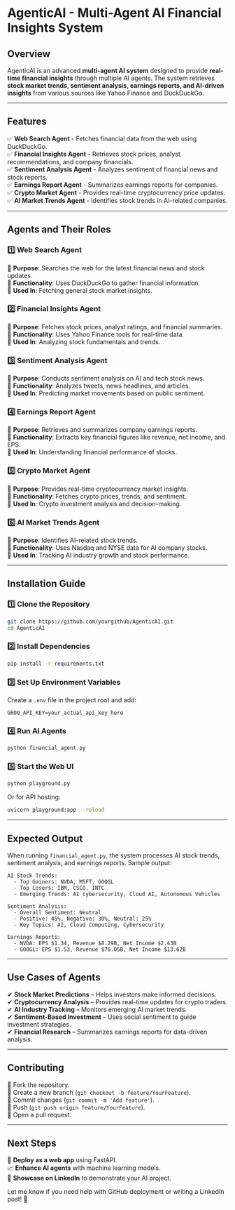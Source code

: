# AgenticAI - Multi-Agent AI Financial Insights System

## Overview
AgenticAI is an advanced **multi-agent AI system** designed to provide **real-time financial insights** through multiple AI agents. The system retrieves **stock market trends, sentiment analysis, earnings reports, and AI-driven insights** from various sources like Yahoo Finance and DuckDuckGo.

---
## Features
✅ **Web Search Agent** - Fetches financial data from the web using DuckDuckGo.  
✅ **Financial Insights Agent** - Retrieves stock prices, analyst recommendations, and company financials.  
✅ **Sentiment Analysis Agent** - Analyzes sentiment of financial news and stock reports.  
✅ **Earnings Report Agent** - Summarizes earnings reports for companies.  
✅ **Crypto Market Agent** - Provides real-time cryptocurrency price updates.  
✅ **AI Market Trends Agent** - Identifies stock trends in AI-related companies.  

---
## Agents and Their Roles
### **1️⃣ Web Search Agent**
🔹 **Purpose**: Searches the web for the latest financial news and stock updates.  
🔹 **Functionality**: Uses DuckDuckGo to gather financial information.  
🔹 **Used In**: Fetching general stock market insights.

### **2️⃣ Financial Insights Agent**
🔹 **Purpose**: Fetches stock prices, analyst ratings, and financial summaries.  
🔹 **Functionality**: Uses Yahoo Finance tools for real-time data.  
🔹 **Used In**: Analyzing stock fundamentals and trends.

### **3️⃣ Sentiment Analysis Agent**
🔹 **Purpose**: Conducts sentiment analysis on AI and tech stock news.  
🔹 **Functionality**: Analyzes tweets, news headlines, and articles.  
🔹 **Used In**: Predicting market movements based on public sentiment.

### **4️⃣ Earnings Report Agent**
🔹 **Purpose**: Retrieves and summarizes company earnings reports.  
🔹 **Functionality**: Extracts key financial figures like revenue, net income, and EPS.  
🔹 **Used In**: Understanding financial performance of stocks.

### **5️⃣ Crypto Market Agent**
🔹 **Purpose**: Provides real-time cryptocurrency market insights.  
🔹 **Functionality**: Fetches crypto prices, trends, and sentiment.  
🔹 **Used In**: Crypto investment analysis and decision-making.

### **6️⃣ AI Market Trends Agent**
🔹 **Purpose**: Identifies AI-related stock trends.  
🔹 **Functionality**: Uses Nasdaq and NYSE data for AI company stocks.  
🔹 **Used In**: Tracking AI industry growth and stock performance.

---
## Installation Guide
### **1️⃣ Clone the Repository**
```bash
git clone https://github.com/yourgithub/AgenticAI.git
cd AgenticAI
```
### **2️⃣ Install Dependencies**
```bash
pip install -r requirements.txt
```
### **3️⃣ Set Up Environment Variables**
Create a `.env` file in the project root and add:
```plaintext
GROQ_API_KEY=your_actual_api_key_here
```
### **4️⃣ Run AI Agents**
```bash
python financial_agent.py
```
### **5️⃣ Start the Web UI**
```bash
python playground.py
```
Or for API hosting:
```bash
uvicorn playground:app --reload
```

---
## **Expected Output**
When running `financial_agent.py`, the system processes AI stock trends, sentiment analysis, and earnings reports. Sample output:
```
AI Stock Trends:
  - Top Gainers: NVDA, MSFT, GOOGL
  - Top Losers: IBM, CSCO, INTC
  - Emerging Trends: AI cybersecurity, Cloud AI, Autonomous Vehicles

Sentiment Analysis:
  - Overall Sentiment: Neutral
  - Positive: 45%, Negative: 30%, Neutral: 25%
  - Key Topics: AI, Cloud Computing, Cybersecurity

Earnings Reports:
  - NVDA: EPS $1.34, Revenue $8.29B, Net Income $2.43B
  - GOOGL: EPS $1.53, Revenue $76.05B, Net Income $13.62B
```

---
## **Use Cases of Agents**
✔ **Stock Market Predictions** – Helps investors make informed decisions.  
✔ **Cryptocurrency Analysis** – Provides real-time updates for crypto traders.  
✔ **AI Industry Tracking** – Monitors emerging AI market trends.  
✔ **Sentiment-Based Investment** – Uses social sentiment to guide investment strategies.  
✔ **Financial Research** – Summarizes earnings reports for data-driven analysis.  

---
## **Contributing**
🔹 Fork the repository.  
🔹 Create a new branch (`git checkout -b feature/YourFeature`).  
🔹 Commit changes (`git commit -m 'Add feature'`).  
🔹 Push (`git push origin feature/YourFeature`).  
🔹 Open a pull request.  

---
## **Next Steps**
🚀 **Deploy as a web app** using FastAPI.  
📈 **Enhance AI agents** with machine learning models.  
💼 **Showcase on LinkedIn** to demonstrate your AI project.  

Let me know if you need help with GitHub deployment or writing a LinkedIn post! 🚀

